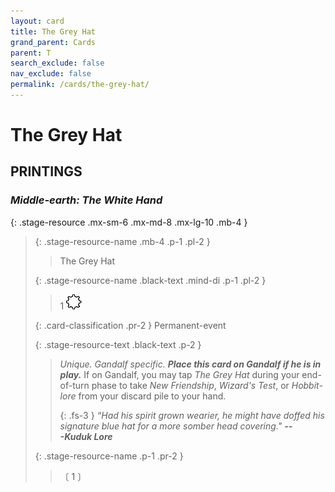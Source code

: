 ```yaml
---
layout: card
title: The Grey Hat
grand_parent: Cards
parent: T
search_exclude: false
nav_exclude: false
permalink: /cards/the-grey-hat/
---
```


# The Grey Hat


## PRINTINGS


### _Middle-earth: The White Hand_

{: .stage-resource .mx-sm-6 .mx-md-8 .mx-lg-10 .mb-4 }
> {: .stage-resource-name .mb-4 .p-1 .pl-2 }
> > <div class="card-mp"></div>
> > <div class="card-name">The Grey Hat</div>
>
> {: .stage-resource-name .black-text .mind-di .p-1 .pl-2 }
> > 1 ![](/assets/images/stage-point.svg)
>
> {: .card-classification .pr-2 }
> Permanent-event
>
> {: .stage-resource-text .black-text .p-2 }
> > _Unique._ _Gandalf specific._ ***Place this card on Gandalf if he is in play.*** If on Gandalf, you may tap _The Grey Hat_ during your end-of-turn phase to take _New Friendship_, _Wizard's Test_, or _Hobbit-lore_ from your discard pile to your hand. 
> > 
> > {: .fs-3 } 
> > _“Had his spirit grown wearier, he might have doffed his signature blue hat for a more somber head covering."_ ***---&#65279;Kuduk&nbsp;Lore*** 
> 
> {: .stage-resource-name .p-1 .pr-2 }
> > <div class="card-shield"></div>
> > <div class="card-corruption">〔 1 〕</div>
